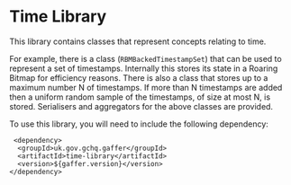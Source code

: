 # Time Library

This library contains classes that represent concepts relating to time.

For example, there is a class (`RBMBackedTimestampSet`) that can be used to represent a set of timestamps. Internally this stores its state in a Roaring Bitmap for efficiency reasons.
There is also a class that stores up to a maximum number N of timestamps. If more than N timestamps are added then a uniform random sample of the timestamps, of size at most N, is stored. Serialisers and aggregators for the above classes are provided.

To use this library, you will need to include the following dependency:

```
 <dependency>
  <groupId>uk.gov.gchq.gaffer</groupId>
  <artifactId>time-library</artifactId>
  <version>${gaffer.version}</version>
</dependency>
```
